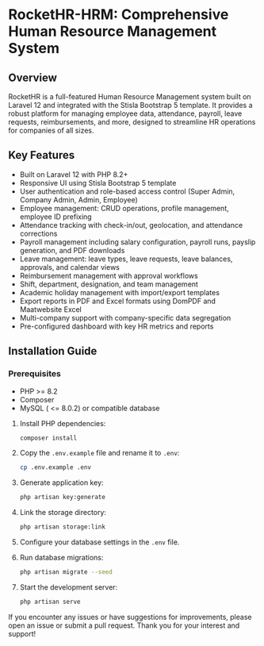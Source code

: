 # RocketHR-HRM: Comprehensive Human Resource Management System

## Overview
RocketHR is a full-featured Human Resource Management system built on Laravel 12 and integrated with the Stisla Bootstrap 5 template. It provides a robust platform for managing employee data, attendance, payroll, leave requests, reimbursements, and more, designed to streamline HR operations for companies of all sizes.

## Key Features
- Built on Laravel 12 with PHP 8.2+
- Responsive UI using Stisla Bootstrap 5 template
- User authentication and role-based access control (Super Admin, Company Admin, Admin, Employee)
- Employee management: CRUD operations, profile management, employee ID prefixing
- Attendance tracking with check-in/out, geolocation, and attendance corrections
- Payroll management including salary configuration, payroll runs, payslip generation, and PDF downloads
- Leave management: leave types, leave requests, leave balances, approvals, and calendar views
- Reimbursement management with approval workflows
- Shift, department, designation, and team management
- Academic holiday management with import/export templates
- Export reports in PDF and Excel formats using DomPDF and Maatwebsite Excel
- Multi-company support with company-specific data segregation
- Pre-configured dashboard with key HR metrics and reports

## Installation Guide

### Prerequisites
- PHP >= 8.2
- Composer
- MySQL ( <= 8.0.2) or compatible database


1. Install PHP dependencies:
    ```bash
    composer install
    ```

2. Copy the `.env.example` file and rename it to `.env`:
    ```bash
    cp .env.example .env
    ```

3. Generate application key:
    ```bash
    php artisan key:generate
    ```

4. Link the storage directory:
    ```bash
    php artisan storage:link
    ```

5. Configure your database settings in the `.env` file.

6. Run database migrations:
    ```bash
    php artisan migrate --seed
    ```

7. Start the development server:
    ```bash
    php artisan serve
    ```

If you encounter any issues or have suggestions for improvements, please open an issue or submit a pull request. Thank you for your interest and support!
